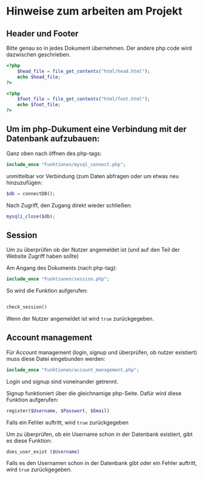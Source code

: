 # Hinweise zum arbeiten am Projekt

## Header und Footer

Bitte genau so in jedes Dokument übernehmen. Der andere php code wird dazwischen geschrieben.

```php
<?php
    $head_file = file_get_contents("html/head.html");
    echo $head_file;
?>
```

```php
<?php  
    $foot_file = file_get_contents("html/foot.html");
    echo $foot_file;
?>
```

## Um im php-Dukument eine Verbindung mit der Datenbank aufzubauen:

Ganz oben nach öffnen des php-tags: 

```php
include_once "Funktionen/mysql_connect.php";
```

unmittelbar vor Verbindung (zum Daten abfragen oder um etwas neu hinzuzufügen:

```php
$db = connectDB();
```

Nach Zugriff, den Zugang direkt wieder schließen:

```php
mysqli_close($db);
```

## Session

Um zu überprüfen ob der Nutzer angemeldet ist (und auf den Teil der Website Zugriff haben sollte)

Am Angang des Dokuments (nach php-tag):

```php
include_once "Funktionen/session.php";

```

So wird die Funktion aufgerufen:

```php

check_session()
```
 Wenn der Nutzer angemeldet ist wird `true` zurückgegeben.
 
## Account management

Für Account management (login, signup und überprüfen, ob nutzer existiert) muss diese Datei eingebunden werden:

```php
include_once "Funktionen/account_management.php";
```

Login und signup sind voneinander getrennt.

Signup funktioniert über die gleichnamige php-Seite. 
Dafür wird diese Funktion aufgerufen:

```php
register($Username, $Passwort, $Email)
```
Falls ein Fehler auftritt, wird `true` zurückgegeben


Um zu überprüfen, ob ein Username schon in der Datenbank existiert, gibt es diese Funktion:

```php
does_user_exist ($Username)
```
Falls es den Usernamen schon in der Datenbank gibt oder ein Fehler auftritt, wird `true` zurückgegeben.









